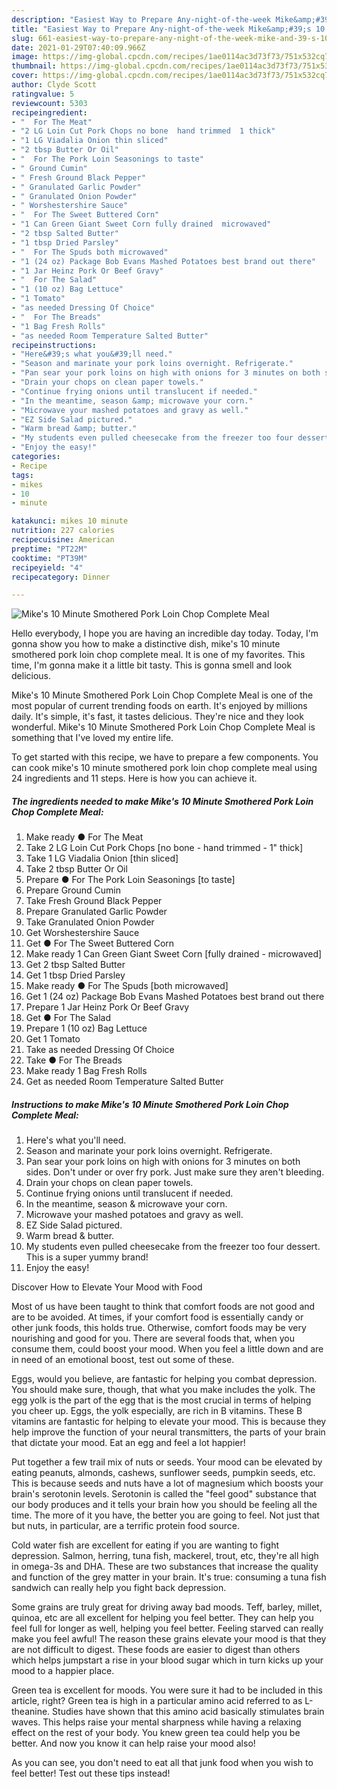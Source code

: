 ```yaml
---
description: "Easiest Way to Prepare Any-night-of-the-week Mike&amp;#39;s 10 Minute Smothered Pork Loin Chop Complete Meal"
title: "Easiest Way to Prepare Any-night-of-the-week Mike&amp;#39;s 10 Minute Smothered Pork Loin Chop Complete Meal"
slug: 661-easiest-way-to-prepare-any-night-of-the-week-mike-and-39-s-10-minute-smothered-pork-loin-chop-complete-meal
date: 2021-01-29T07:40:09.966Z
image: https://img-global.cpcdn.com/recipes/1ae0114ac3d73f73/751x532cq70/mikes-10-minute-smothered-pork-loin-chop-complete-meal-recipe-main-photo.jpg
thumbnail: https://img-global.cpcdn.com/recipes/1ae0114ac3d73f73/751x532cq70/mikes-10-minute-smothered-pork-loin-chop-complete-meal-recipe-main-photo.jpg
cover: https://img-global.cpcdn.com/recipes/1ae0114ac3d73f73/751x532cq70/mikes-10-minute-smothered-pork-loin-chop-complete-meal-recipe-main-photo.jpg
author: Clyde Scott
ratingvalue: 5
reviewcount: 5303
recipeingredient:
- "  For The Meat"
- "2 LG Loin Cut Pork Chops no bone  hand trimmed  1 thick"
- "1 LG Viadalia Onion thin sliced"
- "2 tbsp Butter Or Oil"
- "  For The Pork Loin Seasonings to taste"
- " Ground Cumin"
- " Fresh Ground Black Pepper"
- " Granulated Garlic Powder"
- " Granulated Onion Powder"
- " Worshestershire Sauce"
- "  For The Sweet Buttered Corn"
- "1 Can Green Giant Sweet Corn fully drained  microwaved"
- "2 tbsp Salted Butter"
- "1 tbsp Dried Parsley"
- "  For The Spuds both microwaved"
- "1 (24 oz) Package Bob Evans Mashed Potatoes best brand out there"
- "1 Jar Heinz Pork Or Beef Gravy"
- "  For The Salad"
- "1 (10 oz) Bag Lettuce"
- "1 Tomato"
- "as needed Dressing Of Choice"
- "  For The Breads"
- "1 Bag Fresh Rolls"
- "as needed Room Temperature Salted Butter"
recipeinstructions:
- "Here&#39;s what you&#39;ll need."
- "Season and marinate your pork loins overnight. Refrigerate."
- "Pan sear your pork loins on high with onions for 3 minutes on both sides. Don&#39;t under or over fry pork. Just make sure they aren&#39;t bleeding."
- "Drain your chops on clean paper towels."
- "Continue frying onions until translucent if needed."
- "In the meantime, season &amp; microwave your corn."
- "Microwave your mashed potatoes and gravy as well."
- "EZ Side Salad pictured."
- "Warm bread &amp; butter."
- "My students even pulled cheesecake from the freezer too four dessert. This is a super yummy brand!"
- "Enjoy the easy!"
categories:
- Recipe
tags:
- mikes
- 10
- minute

katakunci: mikes 10 minute 
nutrition: 227 calories
recipecuisine: American
preptime: "PT22M"
cooktime: "PT39M"
recipeyield: "4"
recipecategory: Dinner

---
```



![Mike&#39;s 10 Minute Smothered Pork Loin Chop Complete Meal](https://img-global.cpcdn.com/recipes/1ae0114ac3d73f73/751x532cq70/mikes-10-minute-smothered-pork-loin-chop-complete-meal-recipe-main-photo.jpg)

Hello everybody, I hope you are having an incredible day today. Today, I'm gonna show you how to make a distinctive dish, mike&#39;s 10 minute smothered pork loin chop complete meal. It is one of my favorites. This time, I'm gonna make it a little bit tasty. This is gonna smell and look delicious.

Mike&#39;s 10 Minute Smothered Pork Loin Chop Complete Meal is one of the most popular of current trending foods on earth. It's enjoyed by millions daily. It's simple, it's fast, it tastes delicious. They're nice and they look wonderful. Mike&#39;s 10 Minute Smothered Pork Loin Chop Complete Meal is something that I've loved my entire life.




To get started with this recipe, we have to prepare a few components. You can cook mike&#39;s 10 minute smothered pork loin chop complete meal using 24 ingredients and 11 steps. Here is how you can achieve it.

<!--inarticleads1-->

##### The ingredients needed to make Mike&#39;s 10 Minute Smothered Pork Loin Chop Complete Meal:

1. Make ready  ● For The Meat
1. Take 2 LG Loin Cut Pork Chops [no bone - hand trimmed - 1&#34; thick]
1. Take 1 LG Viadalia Onion [thin sliced]
1. Take 2 tbsp Butter Or Oil
1. Prepare  ● For The Pork Loin Seasonings [to taste]
1. Prepare  Ground Cumin
1. Take  Fresh Ground Black Pepper
1. Prepare  Granulated Garlic Powder
1. Take  Granulated Onion Powder
1. Get  Worshestershire Sauce
1. Get  ● For The Sweet Buttered Corn
1. Make ready 1 Can Green Giant Sweet Corn [fully drained - microwaved]
1. Get 2 tbsp Salted Butter
1. Get 1 tbsp Dried Parsley
1. Make ready  ● For The Spuds [both microwaved]
1. Get 1 (24 oz) Package Bob Evans Mashed Potatoes best brand out there
1. Prepare 1 Jar Heinz Pork Or Beef Gravy
1. Get  ● For The Salad
1. Prepare 1 (10 oz) Bag Lettuce
1. Get 1 Tomato
1. Take as needed Dressing Of Choice
1. Take  ● For The Breads
1. Make ready 1 Bag Fresh Rolls
1. Get as needed Room Temperature Salted Butter




<!--inarticleads2-->

##### Instructions to make Mike&#39;s 10 Minute Smothered Pork Loin Chop Complete Meal:

1. Here&#39;s what you&#39;ll need.
1. Season and marinate your pork loins overnight. Refrigerate.
1. Pan sear your pork loins on high with onions for 3 minutes on both sides. Don&#39;t under or over fry pork. Just make sure they aren&#39;t bleeding.
1. Drain your chops on clean paper towels.
1. Continue frying onions until translucent if needed.
1. In the meantime, season &amp; microwave your corn.
1. Microwave your mashed potatoes and gravy as well.
1. EZ Side Salad pictured.
1. Warm bread &amp; butter.
1. My students even pulled cheesecake from the freezer too four dessert. This is a super yummy brand!
1. Enjoy the easy!




Discover How to Elevate Your Mood with Food


Most of us have been taught to think that comfort foods are not good and are to be avoided. At times, if your comfort food is essentially candy or other junk foods, this holds true. Otherwise, comfort foods may be very nourishing and good for you. There are several foods that, when you consume them, could boost your mood. When you feel a little down and are in need of an emotional boost, test out some of these.

Eggs, would you believe, are fantastic for helping you combat depression. You should make sure, though, that what you make includes the yolk. The egg yolk is the part of the egg that is the most crucial in terms of helping you cheer up. Eggs, the yolk especially, are rich in B vitamins. These B vitamins are fantastic for helping to elevate your mood. This is because they help improve the function of your neural transmitters, the parts of your brain that dictate your mood. Eat an egg and feel a lot happier!

Put together a few trail mix of nuts or seeds. Your mood can be elevated by eating peanuts, almonds, cashews, sunflower seeds, pumpkin seeds, etc. This is because seeds and nuts have a lot of magnesium which boosts your brain's serotonin levels. Serotonin is called the "feel good" substance that our body produces and it tells your brain how you should be feeling all the time. The more of it you have, the better you are going to feel. Not just that but nuts, in particular, are a terrific protein food source.

Cold water fish are excellent for eating if you are wanting to fight depression. Salmon, herring, tuna fish, mackerel, trout, etc, they're all high in omega-3s and DHA. These are two substances that increase the quality and function of the grey matter in your brain. It's true: consuming a tuna fish sandwich can really help you fight back depression. 

Some grains are truly great for driving away bad moods. Teff, barley, millet, quinoa, etc are all excellent for helping you feel better. They can help you feel full for longer as well, helping you feel better. Feeling starved can really make you feel awful! The reason these grains elevate your mood is that they are not difficult to digest. These foods are easier to digest than others which helps jumpstart a rise in your blood sugar which in turn kicks up your mood to a happier place.

Green tea is excellent for moods. You were sure it had to be included in this article, right? Green tea is high in a particular amino acid referred to as L-theanine. Studies have shown that this amino acid basically stimulates brain waves. This helps raise your mental sharpness while having a relaxing effect on the rest of your body. You knew green tea could help you be better. And now you know it can help raise your mood also!

As you can see, you don't need to eat all that junk food when you wish to feel better! Test out  these tips  instead!

